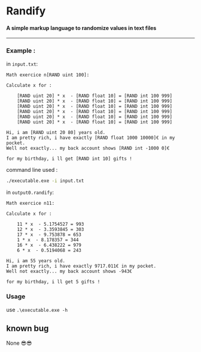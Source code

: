 # Randify
#### A simple markup language to randomize values in text files 
---

### Example :
in `input.txt`:
```
Math exercice n[RAND uint 100]:

Calculate x for :

    [RAND uint 20] * x  - [RAND float 10] = [RAND int 100 999]
    [RAND uint 20] * x  - [RAND float 10] = [RAND int 100 999]
    [RAND uint 20] * x  - [RAND float 10] = [RAND int 100 999]
    [RAND uint 20] * x  - [RAND float 10] = [RAND int 100 999]
    [RAND uint 20] * x  - [RAND float 10] = [RAND int 100 999]
    [RAND uint 20] * x  - [RAND float 10] = [RAND int 100 999]

Hi, i am [RAND uint 20 80] years old.
I am pretty rich, i have exactly [RAND float 1000 10000]€ in my pocket.
Well not exactly... my back account shows [RAND int -1000 0]€

for my birthday, i ll get [RAND int 10] gifts !
```

command line used :
```sh
./executable.exe -i input.txt
```
in `output0.randify`:
```
Math exercice n11:

Calculate x for :

    11 * x  - 5.1754527 = 993
    12 * x  - 3.3593845 = 303
    17 * x  - 9.753878 = 653
    1 * x  - 8.178357 = 344
    16 * x  - 6.438222 = 979
    6 * x  - 0.5194068 = 243

Hi, i am 55 years old.
I am pretty rich, i have exactly 9717.011€ in my pocket.
Well not exactly... my back account shows -943€

for my birthday, i ll get 5 gifts !
```

### Usage
use ``.\executable.exe -h``

## known bug
None 😎😎